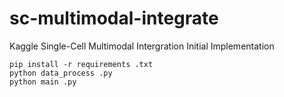# sc-multimodal-integrate
Kaggle Single-Cell Multimodal Intergration Initial Implementation


```
pip install -r requirements .txt
python data_process .py
python main .py
```


